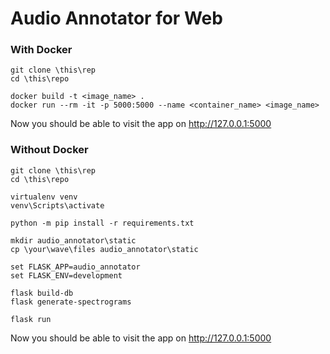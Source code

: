 # Audio Annotator for Web

### With Docker

```commandline
git clone \this\rep
cd \this\repo

docker build -t <image_name> .
docker run --rm -it -p 5000:5000 --name <container_name> <image_name>
```

Now you should be able to visit the app on http://127.0.0.1:5000

### Without Docker

```commandline
git clone \this\rep
cd \this\repo

virtualenv venv
venv\Scripts\activate

python -m pip install -r requirements.txt

mkdir audio_annotator\static
cp \your\wave\files audio_annotator\static

set FLASK_APP=audio_annotator
set FLASK_ENV=development

flask build-db
flask generate-spectrograms

flask run
```

Now you should be able to visit the app on http://127.0.0.1:5000
